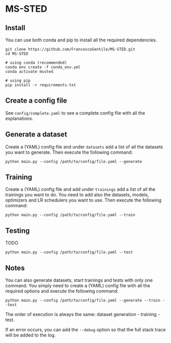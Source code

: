 # MS-STED

## Install 

You can use both conda and pip to install all the required dependencies.

```
git clone https://github.com/FrancescoGentile/MS-STED.git
cd MS-STED

# using conda (recommended)
conda env create -f conda_env.yml 
conda activate mssted

# using pip 
pip install -r requirements.txt
```

## Create a config file 

See ```config/complete.yaml``` to see a complete config file with all the explanations.

## Generate a dataset

Create a (YAML) config file and under ```datasets``` add a list of all the datasets you want to generate. Then execute the following command:

```
python main.py --config /path/to/config/file.yaml --generate 
```

## Training
Create a (YAML) config file and add under ```trainings``` add a list of all the trainings you want to do. You need to add also the datasets, models, optimizers and LR schedulers you want to use.
Then execute the following command:

```
python main.py --config /path/to/config/file.yaml --train 
```

## Testing
TODO

```
python main.py --config /path/to/config/file.yaml --test 
```

## Notes
You can also generate datasets, start trainings and tests with only one command. You simply need to create a (YAML) config file with all the required options and execute the following command:

```
python main.py --config /path/to/config/file.yaml --generate --train --test
```

The order of execution is always the same: dataset generation - training - test.

If an error occurs, you can add the ```--debug``` option so that the full stack trace will be added to the log. 